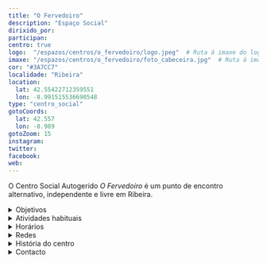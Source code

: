 ```yaml
---
title: "O Fervedoiro"
description: "Espaço Social"
dirixido_por: 
participan:
centro: true
logo:  "/espazos/centros/o_fervedoiro/logo.jpeg"  # Ruta á imaxe do logo
imaxe: "/espazos/centros/o_fervedoiro/foto_cabeceira.jpg"  # Ruta á imaxe de fondo
cor: "#3A7CC7"
localidade: "Ribeira"
location:
  lat: 42.55422712359551
  lon: -8.991515536690548
type: "centro_social"
gotoCoords:
  lat: 42.557
  lon: -8.989
gotoZoom: 15
instagram:
twitter:
facebook:
web:
---
```

 O Centro Social Autogerido *O Fervedoiro* é um punto de encontro alternativo, independente e livre em Ribeira.

<details>
  <summary>Objetivos</summary>
  <ul>
    <li>Objetivo 1</li>
    <li>Objetivo 2</li>
    <li>Objetivo 3</li>
  </ul>
</details>

<details>
  <summary>Atividades habituais</summary>
  <p>No Centro Social organizamos umha ampla variedade de atividades:</p>
  <ul>
    <li>Talheres</li>
    <li>Faladoiros</li>
    <li>Projeçons</li>
    <li>Juntanzas</li>
  </ul>
</details>

<details>
  <summary>Horários</summary>
  <p>Os horários habituais do centro som os seguintes:</p>
  <ul>
    <li><strong>Segundas a sextas:</strong> 16:00 - 21:00.</li>
    <li><strong>Sábados:</strong> 10:00 - 14:00 e 16:00 - 20:00.</li>
    <li><strong>Domingos:</strong> Pechado, excepto para eventos programados.</li>
  </ul>
</details>

<details>
  <summary>Redes</summary>
  <p>Conhece-nos a través de:</p>
  <ul>
    <li>Instragram</li>
    <li>Twiter/X</li>
    <li>Facebook</li>
    <li>Bluesky</li>
  </ul>
</details>

<details>
  <summary>História do centro</summary>
  <p></p>
</details>

<details>
  <summary>Contacto</summary>
  <p>Podes contatar connosco a través de:</p>
  <ul>
    <li>Email: contacto@email.com</li>
    <li>Teléfono: 111 111 111</li>
    <li>Endereço: - </li>
  </ul>
</details>